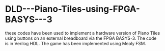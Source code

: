 # DLD---Piano-Tiles-using-FPGA-BASYS---3
these codes have been used to implement a hardware version of Piano Tiles using buttons on an external breadboard via the FPGA BASYS-3. The code is in Verilog HDL. The game has been implemented using Mealy FSM.

